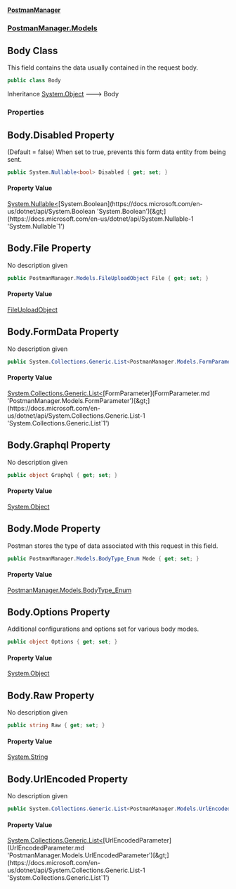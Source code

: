 #### [PostmanManager](PostmanManager.md 'PostmanManager')
### [PostmanManager.Models](PostmanManager.md#PostmanManager.Models 'PostmanManager.Models')

## Body Class

This field contains the data usually contained in the request body.

```csharp
public class Body
```

Inheritance [System.Object](https://docs.microsoft.com/en-us/dotnet/api/System.Object 'System.Object') &#129106; Body
### Properties

<a name='PostmanManager.Models.Body.Disabled'></a>

## Body.Disabled Property

(Default = false) When set to true, prevents this form data entity from being sent.

```csharp
public System.Nullable<bool> Disabled { get; set; }
```

#### Property Value
[System.Nullable&lt;](https://docs.microsoft.com/en-us/dotnet/api/System.Nullable-1 'System.Nullable`1')[System.Boolean](https://docs.microsoft.com/en-us/dotnet/api/System.Boolean 'System.Boolean')[&gt;](https://docs.microsoft.com/en-us/dotnet/api/System.Nullable-1 'System.Nullable`1')

<a name='PostmanManager.Models.Body.File'></a>

## Body.File Property

No description given

```csharp
public PostmanManager.Models.FileUploadObject File { get; set; }
```

#### Property Value
[FileUploadObject](FileUploadObject.md 'PostmanManager.Models.FileUploadObject')

<a name='PostmanManager.Models.Body.FormData'></a>

## Body.FormData Property

No description given

```csharp
public System.Collections.Generic.List<PostmanManager.Models.FormParameter> FormData { get; set; }
```

#### Property Value
[System.Collections.Generic.List&lt;](https://docs.microsoft.com/en-us/dotnet/api/System.Collections.Generic.List-1 'System.Collections.Generic.List`1')[FormParameter](FormParameter.md 'PostmanManager.Models.FormParameter')[&gt;](https://docs.microsoft.com/en-us/dotnet/api/System.Collections.Generic.List-1 'System.Collections.Generic.List`1')

<a name='PostmanManager.Models.Body.Graphql'></a>

## Body.Graphql Property

No description given

```csharp
public object Graphql { get; set; }
```

#### Property Value
[System.Object](https://docs.microsoft.com/en-us/dotnet/api/System.Object 'System.Object')

<a name='PostmanManager.Models.Body.Mode'></a>

## Body.Mode Property

Postman stores the type of data associated with this request in this field.

```csharp
public PostmanManager.Models.BodyType_Enum Mode { get; set; }
```

#### Property Value
[PostmanManager.Models.BodyType_Enum](https://docs.microsoft.com/en-us/dotnet/api/PostmanManager.Models.BodyType_Enum 'PostmanManager.Models.BodyType_Enum')

<a name='PostmanManager.Models.Body.Options'></a>

## Body.Options Property

Additional configurations and options set for various body modes.

```csharp
public object Options { get; set; }
```

#### Property Value
[System.Object](https://docs.microsoft.com/en-us/dotnet/api/System.Object 'System.Object')

<a name='PostmanManager.Models.Body.Raw'></a>

## Body.Raw Property

No description given

```csharp
public string Raw { get; set; }
```

#### Property Value
[System.String](https://docs.microsoft.com/en-us/dotnet/api/System.String 'System.String')

<a name='PostmanManager.Models.Body.UrlEncoded'></a>

## Body.UrlEncoded Property

No description given

```csharp
public System.Collections.Generic.List<PostmanManager.Models.UrlEncodedParameter> UrlEncoded { get; set; }
```

#### Property Value
[System.Collections.Generic.List&lt;](https://docs.microsoft.com/en-us/dotnet/api/System.Collections.Generic.List-1 'System.Collections.Generic.List`1')[UrlEncodedParameter](UrlEncodedParameter.md 'PostmanManager.Models.UrlEncodedParameter')[&gt;](https://docs.microsoft.com/en-us/dotnet/api/System.Collections.Generic.List-1 'System.Collections.Generic.List`1')